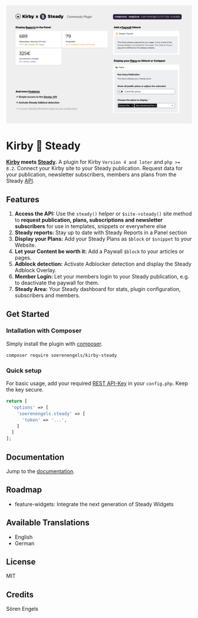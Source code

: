 ![Kirby x Steady](https://github.com/soerenengels/kirby-steady/blob/main/assets/kirby-steady-feature-preview.png?raw=true)

# Kirby 🤝 Steady

**[Kirby](https://getkirby.com/) meets [Steady](https://steadyhq.com/).** A plugin for Kirby `Version 4 and later` and `php >= 8.2`. Connect your Kirby site to your Steady publication. Request data for your publication, newsletter subscribers, members ans plans from the Steady [API](https://developers.steadyhq.com/#rest).

## Features

1. **Access the API:** Use the `steady()` helper or `$site->steady()` site method to **request publication, plans, subscriptions and newsletter subscribers** for use in templates, snippets or everywhere else
2. **Steady reports:** Stay up to date with Steady Reports in a Panel section
3. **Display your Plans:** Add your Steady Plans as `$block` or `$snippet` to your Website.
4. **Let your Content be worth it:** Add a Paywall `$block` to your articles or pages.
5. **Adblock detection:** Activate Adblocker detection and display the Steady Adblock Overlay.
6. **Member Login:** Let your members login to your Steady publication, e.g. to deactivate the paywall for them.
7. **Steady Area:** Your Steady dashboard for stats, plugin configuration, subscribers and members.

## Get Started

### Intallation with Composer

Simply install the plugin with [composer](https://github.com/composer/composer).

```bash
composer require soerenengels/kirby-steady
```

### Quick setup

For basic usage, add your required [REST API-Key](https://steadyhq.com/backend/publications/default/integrations/api/edit) in your `config.php`. Keep the key secure.

```php
return [
  'options' => [
    'soerenengels.steady' => [
      'token' => '...',
    ]
  ]
];
```

## Documentation

Jump to the [documentation](https://kirby-steady.soerenengels.de/).

## Roadmap

- feature-widgets: Integrate the next generation of Steady Widgets

## Available Translations

- English
- German

## License

MIT

## Credits

Sören Engels
